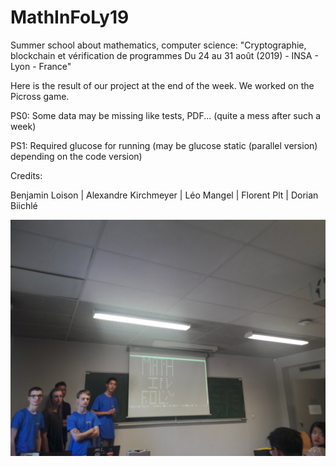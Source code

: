 # MathInFoLy19
Summer school about mathematics, computer science: "Cryptographie, blockchain et vérification de programmes Du 24 au 31 août (2019) - INSA - Lyon - France"

Here is the result of our project at the end of the week. We worked on the Picross game.

PS0: Some data may be missing like tests, PDF... (quite a mess after such a week)

PS1: Required glucose for running (may be glucose static (parallel version) depending on the code version)

Credits:

Benjamin Loison | Alexandre Kirchmeyer | Léo Mangel | Florent Plt | Dorian Biichlé

![alt text](https://github.com/Benjamin-Loison/MathInFoLy19/raw/master/presentation.jpg)
